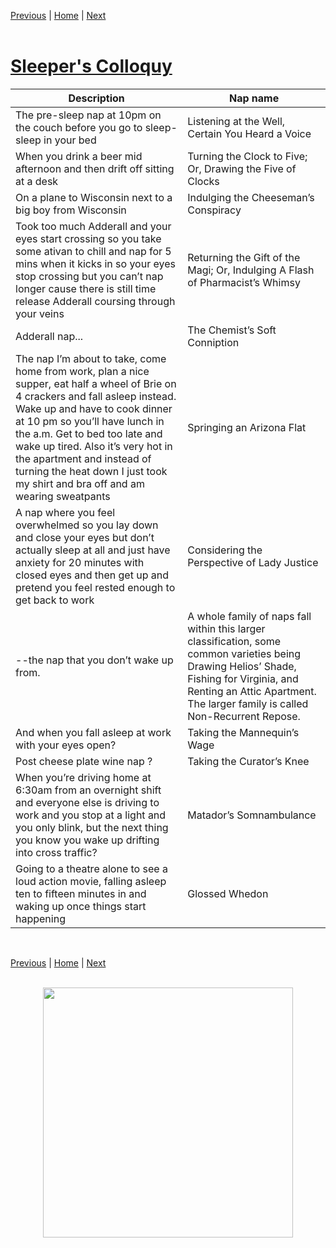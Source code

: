 [Previous](../Naps/naps1.md) | [Home](../index.md) | [Next ](../Naps/Naps3.md)
<br> <br>

# [Sleeper's Colloquy](../Naps/naps.md)

|Description| Nap name|
------------|----------
|The pre-sleep nap at 10pm on the couch before you go to sleep-sleep in your bed|Listening at the Well, Certain You Heard a Voice|
|When you drink a beer mid afternoon and then drift off sitting at a desk|Turning the Clock to Five; Or, Drawing the Five of Clocks|
|On a plane to Wisconsin next to a big boy from Wisconsin|Indulging the Cheeseman’s Conspiracy|
|Took too much Adderall and your eyes start crossing so you take some ativan to chill and nap for 5 mins when it kicks in so your eyes stop crossing but you can’t nap longer cause there is still time release Adderall coursing through your veins|Returning the Gift of the Magi; Or, Indulging A Flash of Pharmacist’s Whimsy
|Adderall nap...|The Chemist’s Soft Conniption|
|The nap I’m about to take, come home from work, plan a nice supper, eat half a wheel of Brie on 4 crackers and fall asleep instead. Wake up and have to cook dinner at 10 pm so you’ll have lunch in the a.m. Get to bed too late and wake up tired. Also it’s very hot in the apartment and instead of turning the heat down I just took my shirt and bra off and am wearing sweatpants|Springing an Arizona Flat|
|A nap where you feel overwhelmed so you lay down and close your eyes but don’t actually sleep at all and just have anxiety for 20 minutes with closed eyes and then get up and pretend you feel rested enough to get back to work|Considering the Perspective of Lady Justice|
|--the nap that you don’t wake up from.|A whole family of naps fall within this larger classification, some common varieties being Drawing Helios’ Shade, Fishing for Virginia, and Renting an Attic Apartment. The larger family is called Non-Recurrent Repose.|
|And when you fall asleep at work with your eyes open?|Taking the Mannequin’s Wage|
|Post cheese plate wine nap ?|Taking the Curator’s Knee|
|When you’re driving home at 6:30am from an overnight shift and everyone else is driving to work and you stop at a light and you only blink, but the next thing you know you wake up drifting into cross traffic?|Matador’s Somnambulance|
|Going to a theatre alone to see a loud action movie, falling asleep ten to fifteen minutes in and waking up once things start happening|Glossed Whedon|

<br>

[Previous](../Naps/naps1.md) | [Home](../index.md) | [Next ](../Naps/Naps3.md)
<br> <br>

<img src="https://trvscnnn.github.io/portfolio/Naps/napassets/nap5.png" width="400" height="400" style="display: block; margin: 0 auto" />
